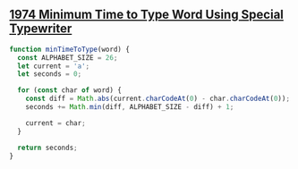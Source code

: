 ## [1974 Minimum Time to Type Word Using Special Typewriter](https://leetcode.com/problems/minimum-time-to-type-word-using-special-typewriter/description/)

<!-- notecardId: 1746733695593 -->

```js
function minTimeToType(word) {
  const ALPHABET_SIZE = 26;
  let current = 'a';
  let seconds = 0;

  for (const char of word) {
    const diff = Math.abs(current.charCodeAt(0) - char.charCodeAt(0));
    seconds += Math.min(diff, ALPHABET_SIZE - diff) + 1;

    current = char;
  }

  return seconds;
}
```
